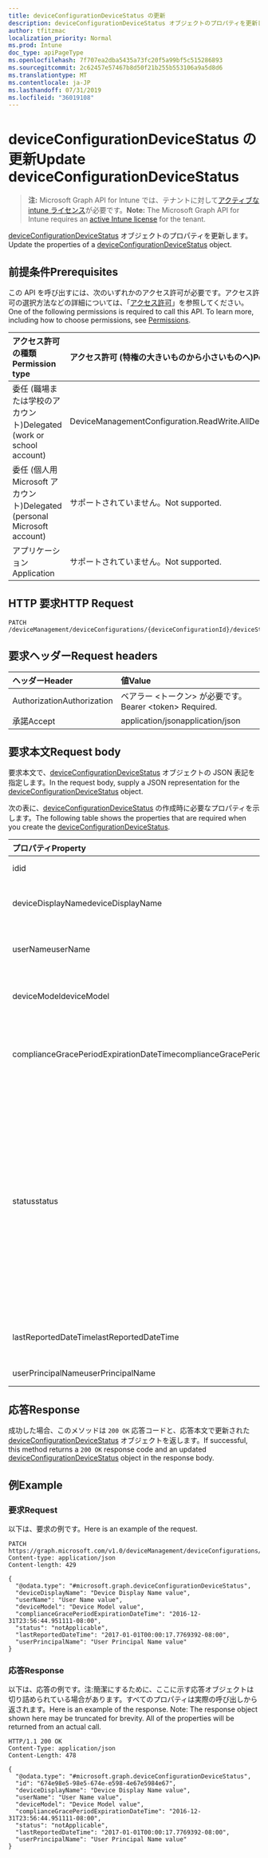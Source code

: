 ```yaml
---
title: deviceConfigurationDeviceStatus の更新
description: deviceConfigurationDeviceStatus オブジェクトのプロパティを更新します。
author: tfitzmac
localization_priority: Normal
ms.prod: Intune
doc_type: apiPageType
ms.openlocfilehash: 7f707ea2dba5435a73fc20f5a99bf5c515286893
ms.sourcegitcommit: 2c62457e57467b8d50f21b255b553106a9a5d8d6
ms.translationtype: MT
ms.contentlocale: ja-JP
ms.lasthandoff: 07/31/2019
ms.locfileid: "36019108"
---
```

# <a name="update-deviceconfigurationdevicestatus"></a><span data-ttu-id="008fb-103">deviceConfigurationDeviceStatus の更新</span><span class="sxs-lookup"><span data-stu-id="008fb-103">Update deviceConfigurationDeviceStatus</span></span>

> <span data-ttu-id="008fb-104">**注:** Microsoft Graph API for Intune では、テナントに対して[アクティブな intune ライセンス](https://go.microsoft.com/fwlink/?linkid=839381)が必要です。</span><span class="sxs-lookup"><span data-stu-id="008fb-104">**Note:** The Microsoft Graph API for Intune requires an [active Intune license](https://go.microsoft.com/fwlink/?linkid=839381) for the tenant.</span></span>

<span data-ttu-id="008fb-105">[deviceConfigurationDeviceStatus](../resources/intune-deviceconfig-deviceconfigurationdevicestatus.md) オブジェクトのプロパティを更新します。</span><span class="sxs-lookup"><span data-stu-id="008fb-105">Update the properties of a [deviceConfigurationDeviceStatus](../resources/intune-deviceconfig-deviceconfigurationdevicestatus.md) object.</span></span>

## <a name="prerequisites"></a><span data-ttu-id="008fb-106">前提条件</span><span class="sxs-lookup"><span data-stu-id="008fb-106">Prerequisites</span></span>
<span data-ttu-id="008fb-p101">この API を呼び出すには、次のいずれかのアクセス許可が必要です。アクセス許可の選択方法などの詳細については、「[アクセス許可](/graph/permissions-reference)」を参照してください。</span><span class="sxs-lookup"><span data-stu-id="008fb-p101">One of the following permissions is required to call this API. To learn more, including how to choose permissions, see [Permissions](/graph/permissions-reference).</span></span>

|<span data-ttu-id="008fb-109">アクセス許可の種類</span><span class="sxs-lookup"><span data-stu-id="008fb-109">Permission type</span></span>|<span data-ttu-id="008fb-110">アクセス許可 (特権の大きいものから小さいものへ)</span><span class="sxs-lookup"><span data-stu-id="008fb-110">Permissions (from most to least privileged)</span></span>|
|:---|:---|
|<span data-ttu-id="008fb-111">委任 (職場または学校のアカウント)</span><span class="sxs-lookup"><span data-stu-id="008fb-111">Delegated (work or school account)</span></span>|<span data-ttu-id="008fb-112">DeviceManagementConfiguration.ReadWrite.All</span><span class="sxs-lookup"><span data-stu-id="008fb-112">DeviceManagementConfiguration.ReadWrite.All</span></span>|
|<span data-ttu-id="008fb-113">委任 (個人用 Microsoft アカウント)</span><span class="sxs-lookup"><span data-stu-id="008fb-113">Delegated (personal Microsoft account)</span></span>|<span data-ttu-id="008fb-114">サポートされていません。</span><span class="sxs-lookup"><span data-stu-id="008fb-114">Not supported.</span></span>|
|<span data-ttu-id="008fb-115">アプリケーション</span><span class="sxs-lookup"><span data-stu-id="008fb-115">Application</span></span>|<span data-ttu-id="008fb-116">サポートされていません。</span><span class="sxs-lookup"><span data-stu-id="008fb-116">Not supported.</span></span>|

## <a name="http-request"></a><span data-ttu-id="008fb-117">HTTP 要求</span><span class="sxs-lookup"><span data-stu-id="008fb-117">HTTP Request</span></span>
<!-- {
  "blockType": "ignored"
}
-->
``` http
PATCH /deviceManagement/deviceConfigurations/{deviceConfigurationId}/deviceStatuses/{deviceConfigurationDeviceStatusId}
```

## <a name="request-headers"></a><span data-ttu-id="008fb-118">要求ヘッダー</span><span class="sxs-lookup"><span data-stu-id="008fb-118">Request headers</span></span>
|<span data-ttu-id="008fb-119">ヘッダー</span><span class="sxs-lookup"><span data-stu-id="008fb-119">Header</span></span>|<span data-ttu-id="008fb-120">値</span><span class="sxs-lookup"><span data-stu-id="008fb-120">Value</span></span>|
|:---|:---|
|<span data-ttu-id="008fb-121">Authorization</span><span class="sxs-lookup"><span data-stu-id="008fb-121">Authorization</span></span>|<span data-ttu-id="008fb-122">ベアラー &lt;トークン&gt; が必要です。</span><span class="sxs-lookup"><span data-stu-id="008fb-122">Bearer &lt;token&gt; Required.</span></span>|
|<span data-ttu-id="008fb-123">承諾</span><span class="sxs-lookup"><span data-stu-id="008fb-123">Accept</span></span>|<span data-ttu-id="008fb-124">application/json</span><span class="sxs-lookup"><span data-stu-id="008fb-124">application/json</span></span>|

## <a name="request-body"></a><span data-ttu-id="008fb-125">要求本文</span><span class="sxs-lookup"><span data-stu-id="008fb-125">Request body</span></span>
<span data-ttu-id="008fb-126">要求本文で、[deviceConfigurationDeviceStatus](../resources/intune-deviceconfig-deviceconfigurationdevicestatus.md) オブジェクトの JSON 表記を指定します。</span><span class="sxs-lookup"><span data-stu-id="008fb-126">In the request body, supply a JSON representation for the [deviceConfigurationDeviceStatus](../resources/intune-deviceconfig-deviceconfigurationdevicestatus.md) object.</span></span>

<span data-ttu-id="008fb-127">次の表に、[deviceConfigurationDeviceStatus](../resources/intune-deviceconfig-deviceconfigurationdevicestatus.md) の作成時に必要なプロパティを示します。</span><span class="sxs-lookup"><span data-stu-id="008fb-127">The following table shows the properties that are required when you create the [deviceConfigurationDeviceStatus](../resources/intune-deviceconfig-deviceconfigurationdevicestatus.md).</span></span>

|<span data-ttu-id="008fb-128">プロパティ</span><span class="sxs-lookup"><span data-stu-id="008fb-128">Property</span></span>|<span data-ttu-id="008fb-129">型</span><span class="sxs-lookup"><span data-stu-id="008fb-129">Type</span></span>|<span data-ttu-id="008fb-130">説明</span><span class="sxs-lookup"><span data-stu-id="008fb-130">Description</span></span>|
|:---|:---|:---|
|<span data-ttu-id="008fb-131">id</span><span class="sxs-lookup"><span data-stu-id="008fb-131">id</span></span>|<span data-ttu-id="008fb-132">文字列</span><span class="sxs-lookup"><span data-stu-id="008fb-132">String</span></span>|<span data-ttu-id="008fb-133">エンティティのキー。</span><span class="sxs-lookup"><span data-stu-id="008fb-133">Key of the entity.</span></span>|
|<span data-ttu-id="008fb-134">deviceDisplayName</span><span class="sxs-lookup"><span data-stu-id="008fb-134">deviceDisplayName</span></span>|<span data-ttu-id="008fb-135">String</span><span class="sxs-lookup"><span data-stu-id="008fb-135">String</span></span>|<span data-ttu-id="008fb-136">DevicePolicyStatus のデバイス名。</span><span class="sxs-lookup"><span data-stu-id="008fb-136">Device name of the DevicePolicyStatus.</span></span>|
|<span data-ttu-id="008fb-137">userName</span><span class="sxs-lookup"><span data-stu-id="008fb-137">userName</span></span>|<span data-ttu-id="008fb-138">文字列型 (String)</span><span class="sxs-lookup"><span data-stu-id="008fb-138">String</span></span>|<span data-ttu-id="008fb-139">レポートされているユーザー名</span><span class="sxs-lookup"><span data-stu-id="008fb-139">The User Name that is being reported</span></span>|
|<span data-ttu-id="008fb-140">deviceModel</span><span class="sxs-lookup"><span data-stu-id="008fb-140">deviceModel</span></span>|<span data-ttu-id="008fb-141">String</span><span class="sxs-lookup"><span data-stu-id="008fb-141">String</span></span>|<span data-ttu-id="008fb-142">レポートされているデバイス モデル</span><span class="sxs-lookup"><span data-stu-id="008fb-142">The device model that is being reported</span></span>|
|<span data-ttu-id="008fb-143">complianceGracePeriodExpirationDateTime</span><span class="sxs-lookup"><span data-stu-id="008fb-143">complianceGracePeriodExpirationDateTime</span></span>|<span data-ttu-id="008fb-144">DateTimeOffset</span><span class="sxs-lookup"><span data-stu-id="008fb-144">DateTimeOffset</span></span>|<span data-ttu-id="008fb-145">デバイス コンプライアンスの猶予期間が過ぎる DateTime</span><span class="sxs-lookup"><span data-stu-id="008fb-145">The DateTime when device compliance grace period expires</span></span>|
|<span data-ttu-id="008fb-146">status</span><span class="sxs-lookup"><span data-stu-id="008fb-146">status</span></span>|[<span data-ttu-id="008fb-147">complianceStatus</span><span class="sxs-lookup"><span data-stu-id="008fb-147">complianceStatus</span></span>](../resources/intune-shared-compliancestatus.md)|<span data-ttu-id="008fb-148">ポリシー レポートのコンプライアンスの状態。</span><span class="sxs-lookup"><span data-stu-id="008fb-148">Compliance status of the policy report.</span></span> <span data-ttu-id="008fb-149">可能な値は、`unknown`、`notApplicable`、`compliant`、`remediated`、`nonCompliant`、`error`、`conflict`、`notAssigned` です。</span><span class="sxs-lookup"><span data-stu-id="008fb-149">Possible values are: `unknown`, `notApplicable`, `compliant`, `remediated`, `nonCompliant`, `error`, `conflict`, `notAssigned`.</span></span>|
|<span data-ttu-id="008fb-150">lastReportedDateTime</span><span class="sxs-lookup"><span data-stu-id="008fb-150">lastReportedDateTime</span></span>|<span data-ttu-id="008fb-151">DateTimeOffset</span><span class="sxs-lookup"><span data-stu-id="008fb-151">DateTimeOffset</span></span>|<span data-ttu-id="008fb-152">ポリシー レポートの最終変更日時。</span><span class="sxs-lookup"><span data-stu-id="008fb-152">Last modified date time of the policy report.</span></span>|
|<span data-ttu-id="008fb-153">userPrincipalName</span><span class="sxs-lookup"><span data-stu-id="008fb-153">userPrincipalName</span></span>|<span data-ttu-id="008fb-154">String</span><span class="sxs-lookup"><span data-stu-id="008fb-154">String</span></span>|<span data-ttu-id="008fb-155">UserPrincipalName。</span><span class="sxs-lookup"><span data-stu-id="008fb-155">UserPrincipalName.</span></span>|



## <a name="response"></a><span data-ttu-id="008fb-156">応答</span><span class="sxs-lookup"><span data-stu-id="008fb-156">Response</span></span>
<span data-ttu-id="008fb-157">成功した場合、このメソッドは `200 OK` 応答コードと、応答本文で更新された [deviceConfigurationDeviceStatus](../resources/intune-deviceconfig-deviceconfigurationdevicestatus.md) オブジェクトを返します。</span><span class="sxs-lookup"><span data-stu-id="008fb-157">If successful, this method returns a `200 OK` response code and an updated [deviceConfigurationDeviceStatus](../resources/intune-deviceconfig-deviceconfigurationdevicestatus.md) object in the response body.</span></span>

## <a name="example"></a><span data-ttu-id="008fb-158">例</span><span class="sxs-lookup"><span data-stu-id="008fb-158">Example</span></span>

### <a name="request"></a><span data-ttu-id="008fb-159">要求</span><span class="sxs-lookup"><span data-stu-id="008fb-159">Request</span></span>
<span data-ttu-id="008fb-160">以下は、要求の例です。</span><span class="sxs-lookup"><span data-stu-id="008fb-160">Here is an example of the request.</span></span>
``` http
PATCH https://graph.microsoft.com/v1.0/deviceManagement/deviceConfigurations/{deviceConfigurationId}/deviceStatuses/{deviceConfigurationDeviceStatusId}
Content-type: application/json
Content-length: 429

{
  "@odata.type": "#microsoft.graph.deviceConfigurationDeviceStatus",
  "deviceDisplayName": "Device Display Name value",
  "userName": "User Name value",
  "deviceModel": "Device Model value",
  "complianceGracePeriodExpirationDateTime": "2016-12-31T23:56:44.951111-08:00",
  "status": "notApplicable",
  "lastReportedDateTime": "2017-01-01T00:00:17.7769392-08:00",
  "userPrincipalName": "User Principal Name value"
}
```

### <a name="response"></a><span data-ttu-id="008fb-161">応答</span><span class="sxs-lookup"><span data-stu-id="008fb-161">Response</span></span>
<span data-ttu-id="008fb-p103">以下は、応答の例です。注:簡潔にするために、ここに示す応答オブジェクトは切り詰められている場合があります。すべてのプロパティは実際の呼び出しから返されます。</span><span class="sxs-lookup"><span data-stu-id="008fb-p103">Here is an example of the response. Note: The response object shown here may be truncated for brevity. All of the properties will be returned from an actual call.</span></span>
``` http
HTTP/1.1 200 OK
Content-Type: application/json
Content-Length: 478

{
  "@odata.type": "#microsoft.graph.deviceConfigurationDeviceStatus",
  "id": "674e98e5-98e5-674e-e598-4e67e5984e67",
  "deviceDisplayName": "Device Display Name value",
  "userName": "User Name value",
  "deviceModel": "Device Model value",
  "complianceGracePeriodExpirationDateTime": "2016-12-31T23:56:44.951111-08:00",
  "status": "notApplicable",
  "lastReportedDateTime": "2017-01-01T00:00:17.7769392-08:00",
  "userPrincipalName": "User Principal Name value"
}
```



